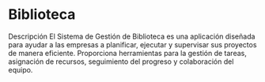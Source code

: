 # Biblioteca
Descripción
El Sistema de Gestión de Biblioteca es una aplicación diseñada para ayudar a las empresas a planificar, ejecutar y supervisar sus proyectos de manera eficiente. Proporciona herramientas para la gestión de tareas, asignación de recursos, seguimiento del progreso y colaboración del equipo.